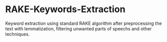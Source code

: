 # RAKE-Keywords-Extraction
Keyword extraction using standard RAKE algorithm after preprocessing the text with lemmatization, filtering unwanted parts of speechs and other techniques. 
